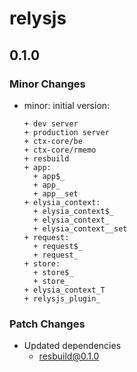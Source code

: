 # relysjs

## 0.1.0

### Minor Changes

- minor: initial version:

      + dev server
      + production server
      + ctx-core/be
      + ctx-core/rmemo
      + resbuild
      + app:
      	+ app$_
      	+ app_
      	+ app__set
      + elysia_context:
      	+ elysia_context$_
      	+ elysia_context_
      	+ elysia_context__set
      + request:
      	+ request$_
      	+ request_
      + store:
      	+ store$_
      	+ store_
      + elysia_context_T
      + relysjs_plugin_

### Patch Changes

- Updated dependencies
  - resbuild@0.1.0
